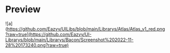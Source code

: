 # Preview 
![a](https://github.com/Eazvy/UILibs/blob/main/Librarys/Atlas/Atlas_v1_red.png?raw=true](https://github.com/Eazvy/UI-Librarys/blob/main/Librarys/Bacon/Screenshot%202022-11-28%20173240.png?raw=true)
